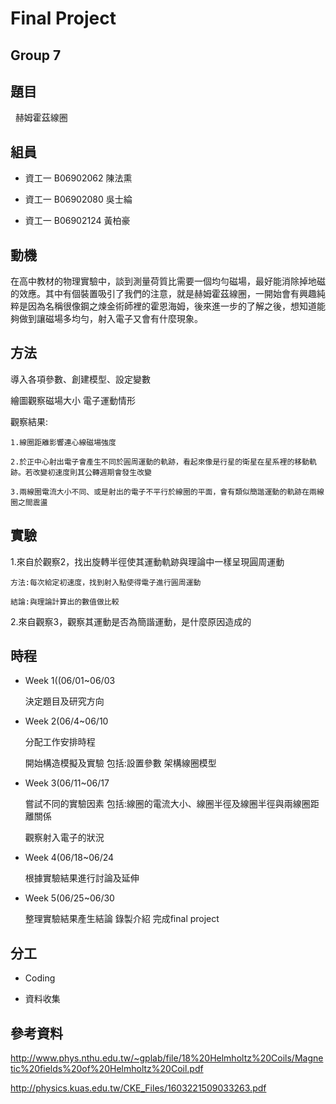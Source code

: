 # Final Project
## Group 7

## 題目
   赫姆霍茲線圈

## 組員

 * 資工一 B06902062 陳法熏

 * 資工一 B06902080 吳士綸

 * 資工一 B06902124 黃柏豪

## 動機
  在高中教材的物理實驗中，談到測量荷質比需要一個均勻磁場，最好能消除掉地磁的效應。其中有個裝置吸引了我們的注意，就是赫姆霍茲線圈，一開始會有興趣純粹是因為名稱很像鋼之煉金術師裡的霍恩海姆，後來進一步的了解之後，想知道能夠做到讓磁場多均勻，射入電子又會有什麼現象。
  
## 方法
  導入各項參數、創建模型、設定變數 
  
  繪圖觀察磁場大小 電子運動情形
  
  觀察結果:
  
    1.線圈距離影響連心線磁場強度
  
    2.於正中心射出電子會產生不同於圓周運動的軌跡，看起來像是行星的衛星在星系裡的移動軌跡。若改變初速度則其公轉週期會發生改變
  
    3.兩線圈電流大小不同、或是射出的電子不平行於線圈的平面，會有類似簡諧運動的軌跡在兩線圈之間震盪
  
  
  
## 實驗

  1.來自於觀察2，找出旋轉半徑使其運動軌跡與理論中一樣呈現圓周運動
  
    方法:每次給定初速度，找到射入點使得電子進行圓周運動
    
    結論:與理論計算出的數值做比較
    
  2.來自觀察3，觀察其運動是否為簡諧運動，是什麼原因造成的
  
## 時程

 * Week 1((06/01~06/03 
 
   決定題目及研究方向
 * Week 2(06/4~06/10
 
   分配工作安排時程

   開始構造模擬及實驗 包括:設置參數 架構線圈模型
 * Week 3(06/11~06/17
 
   嘗試不同的實驗因素 包括:線圈的電流大小、線圈半徑及線圈半徑與兩線圈距離關係
   
   觀察射入電子的狀況
 * Week 4(06/18~06/24
 
   根據實驗結果進行討論及延伸
 * Week 5(06/25~06/30
 
   整理實驗結果產生結論 錄製介紹 完成final project
  
## 分工

 * Coding

 * 資料收集

 


## 參考資料
http://www.phys.nthu.edu.tw/~gplab/file/18%20Helmholtz%20Coils/Magnetic%20fields%20of%20Helmholtz%20Coil.pdf

http://physics.kuas.edu.tw/CKE_Files/1603221509033263.pdf
